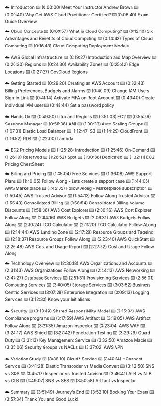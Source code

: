 

☁️ Introduction
⌨️ (0:00:00) Meet Your Instructor Andrew Brown
⌨️ (0:00:40) Why Get AWS Cloud Practitioner Certified?
⌨️ (0:06:40) Exam Guide Overview

☁️ Cloud Concepts
⌨️ (0:09:57) What is Cloud Computing?
⌨️ (0:12:10) Six Advantages and Benefits of Cloud Computing
⌨️ (0:14:42) Types of Cloud Computing
⌨️ (0:16:48) Cloud Computing Deployment Models

☁️ AWS Global Infrastructure
⌨️ (0:19:27) Introduction and Map Overview
⌨️ (0:20:30) Regions
⌨️ (0:24:30) Availability Zones
⌨️ (0:25:42) Edge Locations
⌨️ (0:27:27) GovCloud Regions

☁️ Getting Started
⌨️ (0:29:20) Creating an AWS Account
⌨️ (0:32:43) Billing Preferences, Budgets and Alarms
⌨️ (0:40:09) Change IAM Users Sign-in Link
⌨️ (0:41:14) Activate MFA on Root Account
⌨️ (0:43:40) Create individual IAM user
⌨️ (0:48:44) Set a password policy

☁️ Hands On
⌨️ (0:49:50) Intro and Regions
⌨️ (0:51:03) EC2
⌨️ (0:55:36) Sessions Manager
⌨️ (0:58:36) AMI
⌨️ (1:00:32) Auto Scaling Groups
⌨️ (1:07:31) Elastic Load Balancer
⌨️ (1:12:47) S3
⌨️ (1:14:29) CloudFront
⌨️ (1:16:52) RDS
⌨️ (1:22:00) Lambda

☁️ EC2 Pricing Models
⌨️ (1:25:28) Introduction
⌨️ (1:25:46) On-Demand
⌨️ (1:26:19) Reserved
⌨️ (1:28:52) Spot
⌨️ (1:30:38) Dedicated
⌨️ (1:32:11) EC2 Pricing CheatSheet

☁️ Billing and Pricing
⌨️ (1:35:04) Free Services
⌨️ (1:36:08) AWS Support Plans
⌨️ (1:40:05) Follow Along - Lets create a support case
⌨️ (1:44:05) AWS Marketplace
⌨️ (1:45:05) Follow Along - Marketplace subscription
⌨️ (1:50:45) AWS Trusted Advisor
⌨️ (1:54:13) Follow Along Trusted Advisor
⌨️ (1:55:43) Consolidated Billing
⌨️ (1:56:54) Consolidated Billing Volume Discounts
⌨️ (1:58:36) AWS Cost Explorer
⌨️ (2:00:16) AWS Cost Explorer Follow Along
⌨️ (2:04:16) AWS Budgets
⌨️ (2:06:31) AWS Budgets Follow Along
⌨️ (2:10:24) TCO Calculator
⌨️ (2:11:20) TCO Calculator Follow ALong
⌨️ (2:14:44) AWS Landing Zone
⌨️ (2:17:28) Resource Groups and Tagging
⌨️ (2:18:37) Resource Groups Follow Along
⌨️ (2:23:40) AWS QuickStart
⌨️ (2:26:48) AWS Cost and Usage Report
⌨️ (2:27:32) Cost and Usage Follow Along

☁️ Technology Overview
⌨️ (2:30:18) AWS Organizations and Accounts
⌨️ (2:31:43) AWS Organizations Follow Along
⌨️ (2:44:13) AWS Networking
⌨️ (2:47:27) Database Services
⌨️ (2:51:31) Provisioning Services
⌨️ (2:56:01) Computing Services
⌨️ (3:00:05) Storage Services
⌨️ (3:03:52) Business Centric Services
⌨️ (3:07:28) Enterprise Integration
⌨️ (3:09:13) Logging Services
⌨️ (3:12:33) Know your Initialisms

☁️ Security
⌨️ (3:13:49) Shared Responsibility Model
⌨️ (3:15:34) AWS Compliance programs
⌨️ (3:17:59) AWS Artifact
⌨️ (3:19:05) AWS Artifact Follow Along
⌨️ (3:21:35) Amazon Inspector
⌨️ (3:23:04) AWS WAF
⌨️ (3:24:17) AWS Shield
⌨️ (3:27:42) Penetration Testing
⌨️ (3:29:29) Guard Duty
⌨️ (3:31:13) Key Management Service
⌨️ (3:32:50) Amazon Macie
⌨️ (3:35:06) Security Groups vs NACLs
⌨️ (3:37:02) AWS VPN

☁️ Variation Study
⌨️ (3:38:10) Cloud* Service
⌨️ (3:40:14) *Connect Service
⌨️ (3:41:28) Elastic Transcoder vs Media Convert
⌨️ (3:42:50) SNS vs SQS
⌨️ (3:45:17) Inspector vs Trusted Advisor
⌨️ (3:46:41) ALB vs NLB vs CLB
⌨️ (3:49:07) SNS vs SES
⌨️ (3:50:58) Artifact vs Inspector

☁️ Summary
⌨️ (3:51:49) Journey's End
⌨️ (3:52:10) Booking Your Exam
⌨️ (3:57:34) Thank You and Good Luck!
